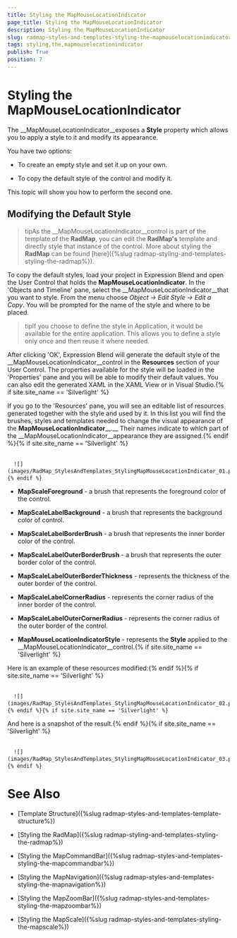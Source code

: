 ```yaml
---
title: Styling the MapMouseLocationIndicator
page_title: Styling the MapMouseLocationIndicator
description: Styling the MapMouseLocationIndicator
slug: radmap-styles-and-templates-styling-the-mapmouselocationindicator
tags: styling,the,mapmouselocationindicator
publish: True
position: 7
---
```


# Styling the MapMouseLocationIndicator



The __MapMouseLocationIndicator__exposes a __Style__ property which allows you to apply a style to it and modify its appearance.

You have two options:

* To create an empty style and set it up on your own. 

* To copy the default style of the control and modify it.

This topic will show you how to perform the second one.

## Modifying the Default Style

>tipAs the __MapMouseLocationIndicator__control is part of the template of the __RadMap__, you can edit the __RadMap's__ template and directly style that instance of the control. More about styling the __RadMap__ can be found [here]({%slug radmap-styling-and-templates-styling-the-radmap%}).

To copy the default styles, load your project in Expression Blend and open the User Control that holds the __MapMouseLocationIndicator__. In the 'Objects and Timeline' pane, select the __MapMouseLocationIndicator__that you want to style. From the menu choose *Object -> Edit Style -> Edit a Copy*. You will be prompted for the name of the style and where to be placed.

>tipIf you choose to define the style in Application, it would be available for the entire application. This allows you to define a style only once and then reuse it where needed.

After clicking 'OK', Expression Blend will generate the default style of the __MapMouseLocationIndicator__control in the __Resources__ section of your User Control. The properties available for the style will be loaded in the 'Properties' pane and you will be able to modify their default values. You can also edit the generated XAML in the XAML View or in Visual Studio.{% if site.site_name == 'Silverlight' %}

If you go to the 'Resources' pane, you will see an editable list of resources generated together with the style and used by it. In this list you will find the brushes, styles and templates needed to change the visual appearance of the __MapMouseLocationIndicator____.__ Their names indicate to which part of the __MapMouseLocationIndicator__appearance they are assigned.{% endif %}{% if site.site_name == 'Silverlight' %}




         
      ![](images/RadMap_StylesAndTemplates_StylingMapMouseLocationIndicator_01.png){% endif %}

* __MapScaleForeground__ - a brush that represents the foreground color of the control.

* __MapScaleLabelBackground__ - a brush that represents the background color of control.

* __MapScaleLabelBorderBrush__ - a brush that represents the inner border color of the control.

* __MapScaleLabelOuterBorderBrush__ - a brush that represents the outer border color of the control.

* __MapScaleLabelOuterBorderThickness__ - represents the thickness of the outer border of the control.

* __MapScaleLabelCornerRadius__ - represents the corner radius of the inner border of the control.

* __MapScaleLabelOuterCornerRadius__ - represents the corner radius of the outer border of the control.

* __MapMouseLocationIndicatorStyle__ - represents the __Style__ applied to the __MapMouseLocationIndicator__control.{% if site.site_name == 'Silverlight' %}

Here is an example of these resources modified:{% endif %}{% if site.site_name == 'Silverlight' %}




         
      ![](images/RadMap_StylesAndTemplates_StylingMapMouseLocationIndicator_02.png){% endif %}{% if site.site_name == 'Silverlight' %}

And here is a snapshot of the result.{% endif %}{% if site.site_name == 'Silverlight' %}




         
      ![](images/RadMap_StylesAndTemplates_StylingMapMouseLocationIndicator_03.png){% endif %}

# See Also

 * [Template Structure]({%slug radmap-styles-and-templates-template-structure%})

 * [Styling the RadMap]({%slug radmap-styling-and-templates-styling-the-radmap%})

 * [Styling the MapCommandBar]({%slug radmap-styles-and-templates-styling-the-mapcommandbar%})

 * [Styling the MapNavigation]({%slug radmap-styles-and-templates-styling-the-mapnavigation%})

 * [Styling the MapZoomBar]({%slug radmap-styles-and-templates-styling-the-mapzoombar%})

 * [Styling the MapScale]({%slug radmap-styles-and-templates-styling-the-mapscale%})
